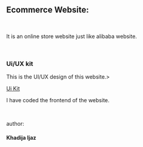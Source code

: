 <h2>Ecommerce Website:</h2><br>
<p>It is an online store website just like alibaba website.</p>
<br>
<h3>Ui/UX kit</h3>
<p>This is the UI/UX design of this website.></p>
<a href="https://www.figma.com/design/0ZO1oYCYnsnoaM7Vc1sfpi/Ecommerce-Web-Design-(Community)?node-id=1-4&p=f&t=95raGdQnnb8qC7Qh-0"> Ui Kit</a>
<br> <p>I have coded the frontend of the website.</p>
<br><p>author:<br> <h4> Khadija Ijaz</h4></p>
 
